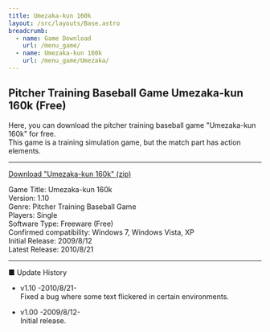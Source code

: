 ```yaml
---
title: Umezaka-kun 160k
layout: /src/layouts/Base.astro
breadcrumb:
  - name: Game Download
    url: /menu_game/
  - name: Umezaka-kun 160k
    url: /menu_game/Umezaka/
---
```


## Pitcher Training Baseball Game Umezaka-kun 160k (Free)

Here, you can download the pitcher training baseball game "Umezaka-kun 160k" for free.  
This game is a training simulation game, but the match part has action elements.  

---

[Download "Umezaka-kun 160k" (zip)](/soft/Umezakakun160k/Umezakakun160k.zip)  

Game Title: Umezaka-kun 160k  
Version: 1.10  
Genre: Pitcher Training Baseball Game  
Players: Single  
Software Type: Freeware (Free)  
Confirmed compatibility: Windows 7, Windows Vista, XP  
Initial Release: 2009/8/12  
Latest Release: 2010/8/21

---

■ Update History  
- v1.10 -2010/8/21-  
Fixed a bug where some text flickered in certain environments.  
  
- v1.00 -2009/8/12-  
Initial release.